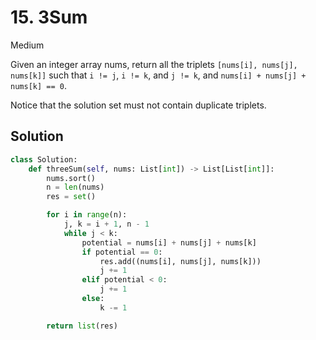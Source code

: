 # 15. 3Sum

Medium

Given an integer array nums, return all the triplets
`[nums[i], nums[j], nums[k]]` such that `i != j`, `i != k`, and `j != k`, and
`nums[i] + nums[j] + nums[k] == 0`.

Notice that the solution set must not contain duplicate triplets.

## Solution

```python
class Solution:
    def threeSum(self, nums: List[int]) -> List[List[int]]:
        nums.sort()
        n = len(nums)
        res = set()

        for i in range(n):
            j, k = i + 1, n - 1
            while j < k:
                potential = nums[i] + nums[j] + nums[k]
                if potential == 0:
                    res.add((nums[i], nums[j], nums[k]))
                    j += 1
                elif potential < 0:
                    j += 1
                else:
                    k -= 1

        return list(res)
```
